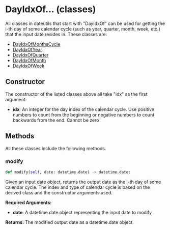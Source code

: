 # DayIdxOf... (classes)

All classes in dateutils that start with "DayIdxOf" can be used for getting the i-th day of some calendar cycle (such as year, quarter, month, week, etc.) that the input date resides in. These classes are:

- [DayIdxOfMonthsCycle](./DayIdxOfMonthsCycle)
- [DayIdxOfYear](./DayIdxOfYear)
- [DayIdxOfQuarter](./DayIdxOfQuarter)
- [DayIdxOfMonth](./DayIdxOfMonth)
- [DayIdxOfWeek](./DayIdxOfWeek)

## Constructor

The constructor of the listed classes above all take "idx" as the first argument:

- **idx**: An integer for the day index of the calendar cycle. Use positive numbers to count from the beginning or negative numbers to count backwards from the end. Cannot be zero

## Methods

All these classes include the following methods.

### modify

```python
def modify(self, date: datetime.date) -> datetime.date:
```

Given an input date object, returns the output date as the i-th day of some calendar cycle. The index and type of calendar cycle is based on the derived class and the constructor arguments used.

**Required Arguments:**

- **date**: A datetime.date object representing the input date to modify

**Returns:** The modified output date as a datetime.date object.
